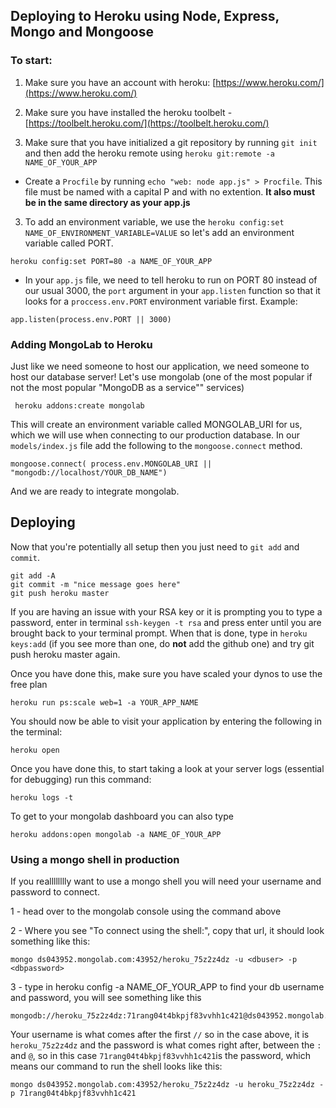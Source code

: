 ## Deploying to Heroku using Node, Express, Mongo and Mongoose

### To start:

1. Make sure you have an account with heroku: [https://www.heroku.com/](https://www.heroku.com/)

2. Make sure you have installed the heroku toolbelt - [https://toolbelt.heroku.com/](https://toolbelt.heroku.com/)

3. Make sure that you have initialized a git repository by running `git init` and then add the heroku remote using `heroku git:remote -a NAME_OF_YOUR_APP`

* Create a `Procfile` by running `echo "web: node app.js" > Procfile`. This file must be named with a capital P and with no extention. **It also must be in the same directory as your app.js**

3. To add an environment variable, we use the `heroku config:set NAME_OF_ENVIRONMENT_VARIABLE=VALUE` so let's add an environment variable called PORT.

```
heroku config:set PORT=80 -a NAME_OF_YOUR_APP
```

* In your `app.js` file, we need to tell heroku to run on PORT 80 instead of our usual 3000,  the `port` argument in your `app.listen` function so that it looks for a `proccess.env.PORT` environment variable first.  Example:

```
app.listen(process.env.PORT || 3000)
```

### Adding MongoLab to Heroku

Just like we need someone to host our application, we need someone to host our database server! Let's use mongolab (one of the most popular if not the most popular "MongoDB as a service"" services)

```
 heroku addons:create mongolab
```

This will create an environment variable called MONGOLAB_URI for us, which we will use when connecting to our production database. In our `models/index.js` file add the following to the `mongoose.connect` method.

```
mongoose.connect( process.env.MONGOLAB_URI || "mongodb://localhost/YOUR_DB_NAME")
```

And we are ready to integrate mongolab.

## Deploying

Now that you're potentially all setup then you just need to `git add` and `commit`.


```
git add -A
git commit -m "nice message goes here"
git push heroku master
```

If you are having an issue with your RSA key or it is prompting you to type a password, enter in terminal `ssh-keygen -t rsa` and press enter until you are brought back to your terminal prompt. When that is done, type in `heroku keys:add` (if you see more than one, do **not** add the github one) and try git push heroku master again.

Once you have done this, make sure you have scaled your dynos to use the free plan

```
heroku run ps:scale web=1 -a YOUR_APP_NAME
```

You should now be able to visit your application by entering the following in the terminal:

```
heroku open
```

Once you have done this, to start taking a look at your server logs (essential for debugging) run this command:

```
heroku logs -t 
```

To get to your mongolab dashboard you can also type

```
heroku addons:open mongolab -a NAME_OF_YOUR_APP
```

### Using a mongo shell in production

If you realllllllly want to use a mongo shell you will need your username and password to connect.

1 - head over to the mongolab console using the command above

2 - Where you see "To connect using the shell:", copy that url, it should look something like this: 

```
mongo ds043952.mongolab.com:43952/heroku_75z2z4dz -u <dbuser> -p <dbpassword>
```

3 - type in heroku config -a NAME_OF_YOUR_APP to find your db username and password, you will see something like this

```
mongodb://heroku_75z2z4dz:71rang04t4bkpjf83vvhh1c421@ds043952.mongolab.com:43952/heroku_75z2z4df`
```

Your username is what comes after the first `//` so in the case above, it is `heroku_75z2z4dz` and the password is what comes right after, between the `:` and `@`, so in this case `71rang04t4bkpjf83vvhh1c421`is the password, which means our command to run the shell looks like this:

```
mongo ds043952.mongolab.com:43952/heroku_75z2z4dz -u heroku_75z2z4dz -p 71rang04t4bkpjf83vvhh1c421
```